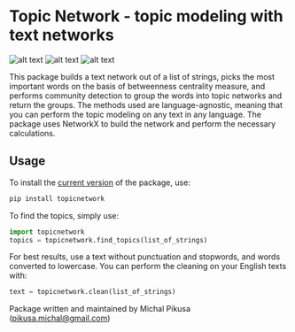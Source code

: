 # Topic Network - topic modeling with text networks
![alt text](https://img.shields.io/pypi/pyversions/topicnetwork.svg) ![alt text](https://img.shields.io/pypi/l/topicnetwork.svg) ![alt text](https://img.shields.io/pypi/v/topicnetwork.svg)

This package builds a text network out of a list of strings, picks the most important words on the basis of betweenness centrality measure, and performs community detection to group the words into topic networks and return the groups. The methods used are language-agnostic, meaning that you can perform the topic modeling on any text in any language.
The package uses NetworkX to build the network and perform the necessary calculations. 

## Usage

To install the [current version](https://pypi.org/project/topicnetwork/) of the package, use:

```python
pip install topicnetwork
```

To find the topics, simply use:

```python
import topicnetwork
topics = topicnetwork.find_topics(list_of_strings)
```

For best results, use a text without punctuation and stopwords, and words converted to lowercase. You can perform the cleaning on your English texts with:

```python
text = topicnetwork.clean(list_of_strings)
```

Package written and maintained by Michal Pikusa (pikusa.michal@gmail.com)
